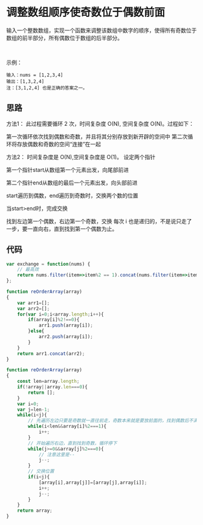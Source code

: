 # 调整数组顺序使奇数位于偶数前面

输入一个整数数组，实现一个函数来调整该数组中数字的顺序，使得所有奇数位于数组的前半部分，所有偶数位于数组的后半部分。

 

示例：

```
输入：nums = [1,2,3,4]
输出：[1,3,2,4] 
注：[3,1,2,4] 也是正确的答案之一。
```

## 思路

方法1：
此过程需要循环 2 次，时间复杂度 O(N), 空间复杂度 O(N)。过程如下：

第一次循环依次找到偶数和奇数，并且将其分别存放到新开辟的空间中
第二次循环将存放偶数和奇数的空间“连接”在一起


方法2：
时间复杂度是 O(N),空间复杂度是 O(1)。
设定两个指针

第一个指针start从数组第一个元素出发，向尾部前进

第二个指针end从数组的最后一个元素出发，向头部前进

start遍历到偶数，end遍历到奇数时，交换两个数的位置

当start>end时，完成交换

找到左边第一个偶数，右边第一个奇数，交换
每次 i 也是递归的，不是说只走了一步，要一直向右，直到找到第一个偶数为止。


## 代码

```js
var exchange = function(nums) {
	// 最高效
    return nums.filter(item=>item%2 == 1).concat(nums.filter(item=>item%2 == 0))
};
```

```js
function reOrderArray(array)
{
	var arr1=[];
	var arr2=[];
	for(var i=0;i<array.length;i++){
		if(array[i]%2!==0){
            arr1.push(array[i]);
		}else{
			arr2.push(array[i]);
		}
	}
	return arr1.concat(arr2);
}
```

```js
function reOrderArray(array)
{
	const len=array.length;
    if(!array||array.len===0){
		return [];
	}
	var i=0;
	var j=len-1;
	while(i<j){
		// 先遍历左边只要是奇数就一直往前走，奇数本来就是要放前面的，找到偶数后不满足循环条件，跳出循环
		while(i<len&&array[i]%2===1){
			i++;
		}
		// 开始遍历右边，直到找到奇数，循环停下
		while(j>=0&&array[j]%2===0){
			// 注意这里是--
			j--;
		}
		// 交换位置
		if(i<j){
			[array[i],array[j]]=[array[j],array[i]];
			i++;
			j--;
		}
	}
	return array;
}
```